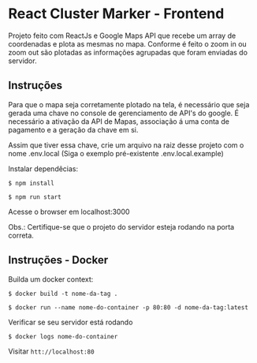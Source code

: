 # React Cluster Marker - Frontend

Projeto feito com ReactJs e Google Maps API que recebe um array de coordenadas e plota as mesmas no mapa. Conforme é feito o zoom in ou zoom out são plotadas as informações agrupadas que foram enviadas do servidor.

## Instruções

Para que o mapa seja corretamente plotado na tela, é necessário que seja gerada uma chave no console de gerenciamento de API's do google. É necessário a ativação da API de Mapas, associação á uma conta de pagamento e a geração da chave em si.

Assim que tiver essa chave, crie um arquivo na raiz desse projeto com o nome .env.local (Siga o exemplo pré-existente .env.local.example)

Instalar dependêcias:

`$ npm install`

`$ npm run start`

Acesse o browser em localhost:3000

Obs.: Certifique-se que o projeto do servidor esteja rodando na porta correta.

## Instruções - Docker

Builda um docker context:

`$ docker build -t nome-da-tag .`

`$ docker run --name nome-do-container -p 80:80 -d nome-da-tag:latest`

Verificar se seu servidor está rodando

`$ docker logs nome-do-container`

Visitar `htt://localhost:80`
